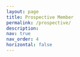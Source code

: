 ```yaml
---
layout: page
title: Prospective Member
permalink: /prospective/
description: 
nav: true
nav_order: 4
horizontal: false
---
```


